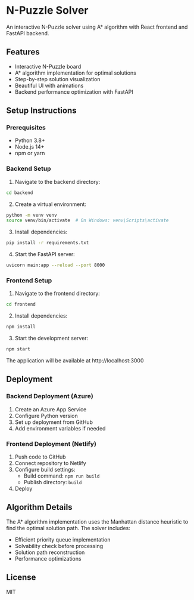 # N-Puzzle Solver

An interactive N-Puzzle solver using A* algorithm with React frontend and FastAPI backend.

## Features

- Interactive N-Puzzle board
- A* algorithm implementation for optimal solutions
- Step-by-step solution visualization
- Beautiful UI with animations
- Backend performance optimization with FastAPI

## Setup Instructions

### Prerequisites

- Python 3.8+
- Node.js 14+
- npm or yarn

### Backend Setup

1. Navigate to the backend directory:
```bash
cd backend
```

2. Create a virtual environment:
```bash
python -m venv venv
source venv/bin/activate  # On Windows: venv\Scripts\activate
```

3. Install dependencies:
```bash
pip install -r requirements.txt
```

4. Start the FastAPI server:
```bash
uvicorn main:app --reload --port 8000
```

### Frontend Setup

1. Navigate to the frontend directory:
```bash
cd frontend
```

2. Install dependencies:
```bash
npm install
```

3. Start the development server:
```bash
npm start
```

The application will be available at http://localhost:3000

## Deployment

### Backend Deployment (Azure)

1. Create an Azure App Service
2. Configure Python version
3. Set up deployment from GitHub
4. Add environment variables if needed

### Frontend Deployment (Netlify)

1. Push code to GitHub
2. Connect repository to Netlify
3. Configure build settings:
   - Build command: `npm run build`
   - Publish directory: `build`
4. Deploy

## Algorithm Details

The A* algorithm implementation uses the Manhattan distance heuristic to find the optimal solution path. The solver includes:

- Efficient priority queue implementation
- Solvability check before processing
- Solution path reconstruction
- Performance optimizations

## License

MIT
